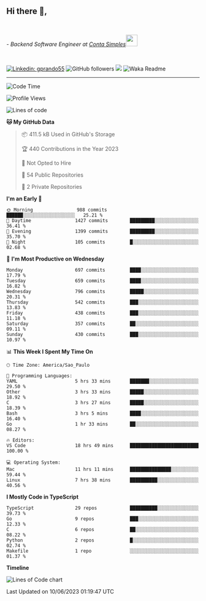 <h2>Hi there  👋,</h2> </br>

<p><em>- Backend Software Engineer at <a href="https://contasimples.com">Conta Simples</a><img src="https://media.giphy.com/media/WUlplcMpOCEmTGBtBW/giphy.gif" width="30"> 
</em></p></br>


[![Linkedin: gprando55](https://img.shields.io/badge/-gprando55-blue?style=flat-square&logo=Linkedin&logoColor=white&link=https://www.linkedin.com/in/prandogabriel/)](https://www.linkedin.com/in/prandogabriel)
![GitHub followers](https://img.shields.io/github/followers/prandogabriel?label=Follow&style=social)
![](https://visitor-badge.glitch.me/badge?page_id=prandogabriel.prandogabriel)
![Waka Readme](https://github.com/prandogabriel/prandogabriel/workflows/Waka%20Readme/badge.svg)

---
<!--START_SECTION:waka-->
![Code Time](http://img.shields.io/badge/Code%20Time-2%2C438%20hrs%2019%20mins-blue)

![Profile Views](http://img.shields.io/badge/Profile%20Views-26-blue)

![Lines of code](https://img.shields.io/badge/From%20Hello%20World%20I%27ve%20Written-3.2%20million%20lines%20of%20code-blue)

**🐱 My GitHub Data** 

> 📦 411.5 kB Used in GitHub's Storage 
 > 
> 🏆 440 Contributions in the Year 2023
 > 
> 🚫 Not Opted to Hire
 > 
> 📜 54 Public Repositories 
 > 
> 🔑 2 Private Repositories 
 > 
**I'm an Early 🐤** 

```text
🌞 Morning                988 commits         ██████░░░░░░░░░░░░░░░░░░░   25.21 % 
🌆 Daytime                1427 commits        █████████░░░░░░░░░░░░░░░░   36.41 % 
🌃 Evening                1399 commits        █████████░░░░░░░░░░░░░░░░   35.70 % 
🌙 Night                  105 commits         █░░░░░░░░░░░░░░░░░░░░░░░░   02.68 % 
```
📅 **I'm Most Productive on Wednesday** 

```text
Monday                   697 commits         ████░░░░░░░░░░░░░░░░░░░░░   17.79 % 
Tuesday                  659 commits         ████░░░░░░░░░░░░░░░░░░░░░   16.82 % 
Wednesday                796 commits         █████░░░░░░░░░░░░░░░░░░░░   20.31 % 
Thursday                 542 commits         ███░░░░░░░░░░░░░░░░░░░░░░   13.83 % 
Friday                   438 commits         ███░░░░░░░░░░░░░░░░░░░░░░   11.18 % 
Saturday                 357 commits         ██░░░░░░░░░░░░░░░░░░░░░░░   09.11 % 
Sunday                   430 commits         ███░░░░░░░░░░░░░░░░░░░░░░   10.97 % 
```


📊 **This Week I Spent My Time On** 

```text
🕑︎ Time Zone: America/Sao_Paulo

💬 Programming Languages: 
YAML                     5 hrs 33 mins       ███████░░░░░░░░░░░░░░░░░░   29.50 % 
Other                    3 hrs 33 mins       █████░░░░░░░░░░░░░░░░░░░░   18.92 % 
C                        3 hrs 27 mins       █████░░░░░░░░░░░░░░░░░░░░   18.39 % 
Bash                     3 hrs 5 mins        ████░░░░░░░░░░░░░░░░░░░░░   16.40 % 
Go                       1 hr 33 mins        ██░░░░░░░░░░░░░░░░░░░░░░░   08.27 % 

🔥 Editors: 
VS Code                  18 hrs 49 mins      █████████████████████████   100.00 % 

💻 Operating System: 
Mac                      11 hrs 11 mins      ███████████████░░░░░░░░░░   59.44 % 
Linux                    7 hrs 38 mins       ██████████░░░░░░░░░░░░░░░   40.56 % 
```

**I Mostly Code in TypeScript** 

```text
TypeScript               29 repos            ██████████░░░░░░░░░░░░░░░   39.73 % 
Go                       9 repos             ███░░░░░░░░░░░░░░░░░░░░░░   12.33 % 
C                        6 repos             ██░░░░░░░░░░░░░░░░░░░░░░░   08.22 % 
Python                   2 repos             █░░░░░░░░░░░░░░░░░░░░░░░░   02.74 % 
Makefile                 1 repo              ░░░░░░░░░░░░░░░░░░░░░░░░░   01.37 % 
```



**Timeline**

![Lines of Code chart](https://raw.githubusercontent.com/prandogabriel/prandogabriel/master/assets/bar_graph.png)


 Last Updated on 10/06/2023 01:19:47 UTC
<!--END_SECTION:waka-->
